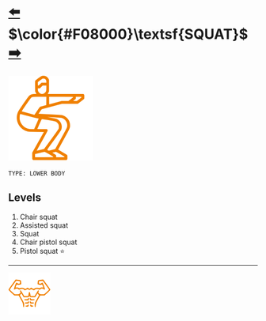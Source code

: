 # [:arrow_left:][prev] $\color{#F08000}\textsf{SQUAT}$ [:arrow_right:][next]

[![icon]](/)

`TYPE: LOWER BODY`

## Levels

1. Chair squat
2. Assisted squat
3. Squat
4. Chair pistol squat
5. Pistol squat :star:

---

[![abs](../icons/six_pack_little.svg)](../training-1.md "Training 1")

<!-- predefined -->
[next]: vertical-push-up.md "Vertical push-up"
[prev]: push-up.md.md "Push-up"

<!-- icons -->
[icon]: ../icons/squat.svg
